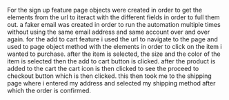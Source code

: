For the sign up feature page objects were created in order to get the elements from the url to iteract with the different fields in order to full them out.
a faker email was created in order to run the automation multiple times without using the same email address and same account over and over again.
for the add to cart feature i used the url to navigate to the page and used to page object method with the elements in order to click on the item i wanted to purchase. after the item is selected, the size and the color of the item is selected then the add to cart button is clicked.
after the product is added to the cart the cart icon is then clicked to see the proceed to checkout button which is then clicked. this then took me to the shipping page where i entered my address and selected my shipping method after which the order is confirmed.